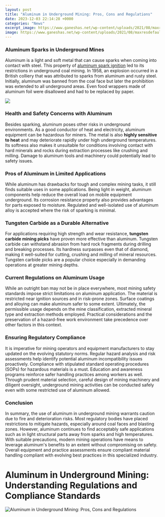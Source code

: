 ```yaml
---
layout: post
title: "Aluminum in Underground Mining: Pros, Cons and Regulations"
date: 2023-12-03 22:14:28 +0000
categories: "News"
excerpt_image: https://www.ganeshas.net/wp-content/uploads/2021/08/maxresdefault.jpg
image: https://www.ganeshas.net/wp-content/uploads/2021/08/maxresdefault.jpg
---
```


### Aluminum Sparks in Underground Mines
Aluminum is a light and soft metal that can cause sparks when coming into contact with steel. This property of [aluminum spark ignition](https://store.fi.io.vn/womens-cowboy-howdy-horse-rider-western-cool-v-neck-t-shirt/women&) led to its restrictions in underground coal mining. In 1958, an explosion occurred in a British colliery that was attributed to sparks from aluminum and rusty steel. Initially, aluminum was banned from the coal face but later the prohibition was extended to all underground areas. Even food wrappers made of aluminum foil were disallowed and had to be replaced by paper.

![](https://www.mining.com/wp-content/uploads/slider5/how-is-aluminum-made-bauxite-production2.jpeg)
### Health and Safety Concerns with Aluminum
Besides sparking, aluminum poses other risks in underground environments. As a good conductor of heat and electricity, aluminum equipment can be hazardous for miners. The metal is also **highly sensitive to heat** and may deteriorate rapidly under high underground temperatures. Its softness also makes it unsuitable for conditions involving contact with hard minerals and rocks during extraction processes like crushing and milling. Damage to aluminum tools and machinery could potentially lead to safety issues.
### Pros of Aluminum in Limited Applications  
While aluminum has drawbacks for tough and complex mining tasks, it still finds suitable uses in some applications. Being light in weight, aluminum components help reduce the overall load on mobile equipment underground. Its corrosion resistance property also provides advantages for parts exposed to moisture. Regulated and well-isolated use of aluminum alloy is accepted where the risk of sparking is minimal.
### Tungsten Carbide as a Durable Alternative
For applications requiring high strength and wear resistance, **tungsten carbide mining picks** have proven more effective than aluminum. Tungsten carbide can withstand abrasion from hard rock fragments during drilling and breaking processes. Its hardness surpasses even that of diamond, making it well-suited for cutting, crushing and milling of mineral resources. Tungsten carbide picks are a popular choice especially in demanding operations at greater mining depths.
### Current Regulations on Aluminum Usage  
While an outright ban may not be in place everywhere, most mining safety standards impose strict limitations on aluminum application. The material is restricted near ignition sources and in risk-prone zones. Surface coatings and alloying can make aluminum safer to some extent. Ultimately, the permissible usage depends on the mine classification, extracted mineral type and extraction methods employed. Practical considerations and the preservation of a hazard-free work environment take precedence over other factors in this context.
### Ensuring Regulatory Compliance  
It is imperative for mining operators and equipment manufacturers to stay updated on the evolving statutory norms. Regular hazard analysis and risk assessments help identify potential aluminum incompatibility issues proactively. Compliance with stipulated standard operating procedures (SOPs) for hazardous materials is a must. Education and awareness programs reinforce safer handling practices among workers as well. Through prudent material selection, careful design of mining machinery and diligent oversight, underground mining activities can be conducted safely even with some restricted use of aluminum allowed.
### Conclusion
In summary, the use of aluminum in underground mining warrants caution due to fire and deterioration risks. Most regulatory bodies have placed restrictions to mitigate hazards, especially around coal faces and blasting zones. However, aluminum continues to find acceptably safe applications such as in light structural parts away from sparks and high temperatures. With suitable precautions, modern mining operations have means to leverage aluminum's benefits to an extent without compromising on safety. Overall equipment and practice assessments ensure compliant material handling compliant with evolving best practices in this specialized industry.
# Aluminum in Underground Mining: Understanding Regulations and Compliance Standards
![Aluminum in Underground Mining: Pros, Cons and Regulations](https://www.ganeshas.net/wp-content/uploads/2021/08/maxresdefault.jpg)